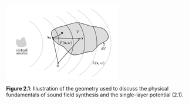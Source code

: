 ![Fig 2.1](fig2_01.png)

**Figure 2.1**: Illustration of the geometry
used to discuss the physical fundamentals of sound field synthesis and the
single-layer potential (2.1).
